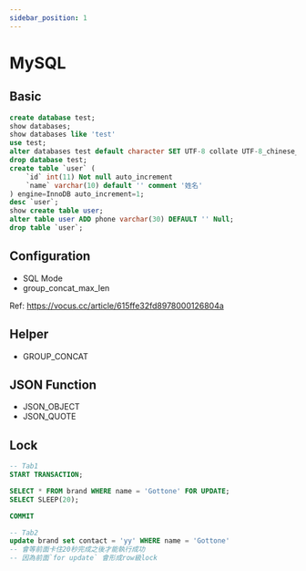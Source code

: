 ```yaml
---
sidebar_position: 1
---
```

# MySQL

## Basic
```sql
create database test;
show databases;
show databases like 'test'
use test;
alter databases test default character SET UTF-8 collate UTF-8_chinese_ci;
drop database test;
create table `user` (
    `id` int(11) Not null auto_increment
    `name` varchar(10) default '' comment '姓名'
) engine=InnoDB auto_increment=1;
desc `user`;
show create table user;
alter table user ADD phone varchar(30) DEFAULT '' Null;
drop table `user`;

```

## Configuration
- SQL Mode
- group_concat_max_len

Ref: https://vocus.cc/article/615ffe32fd8978000126804a

## Helper
- GROUP_CONCAT

## JSON Function
- JSON_OBJECT
- JSON_QUOTE

## Lock
```sql
-- Tab1
START TRANSACTION;

SELECT * FROM brand WHERE name = 'Gottone' FOR UPDATE;
SELECT SLEEP(20);

COMMIT

-- Tab2
update brand set contact = 'yy' WHERE name = 'Gottone' 
-- 會等前面卡住20秒完成之後才能執行成功
-- 因為前面`for update` 會形成row級lock
```
